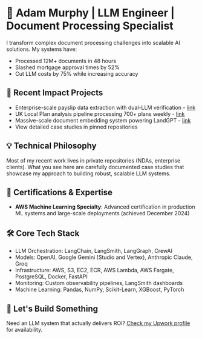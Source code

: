 # 🤖 Adam Murphy | LLM Engineer | Document Processing Specialist

I transform complex document processing challenges into scalable AI solutions. My systems have:
- Processed 12M+ documents in 48 hours
- Slashed mortgage approval times by 52%
- Cut LLM costs by 75% while increasing accuracy

## 🚀 Recent Impact Projects
- Enterprise-scale payslip data extraction with dual-LLM verification - [link](https://github.com/codeananda/enterprise_payslip_data_extractor)
- UK Local Plan analysis pipeline processing 700+ plans weekly - [link](https://github.com/codeananda/local_plan_policy_summariser)
- Massive-scale document embedding system powering LandGPT - [link](https://github.com/codeananda/planning_doc_text_extract_embed)
- View detailed case studies in pinned repositories

## 💡 Technical Philosophy
Most of my recent work lives in private repositories (NDAs, enterprise clients). What you see here are carefully documented case studies that showcase my approach to building robust, scalable LLM systems.

## 🎯 Certifications & Expertise
- **AWS Machine Learning Specialty**: Advanced certification in production ML systems and large-scale deployments (achieved December 2024)

## 🛠 Core Tech Stack
- LLM Orchestration: LangChain, LangSmith, LangGraph, CrewAI
- Models: OpenAI, Google Gemini (Studio and Vertex), Anthropic Claude, Groq
- Infrastructure:  AWS, S3, EC2, ECR, AWS Lambda, AWS Fargate, PostgreSQL, Docker, FastAPI
- Monitoring: Custom observability pipelines, LangSmith dashboards
- Machine Learning:  Pandas, NumPy, Scikit-Learn, XGBoost, PyTorch

## 🤝 Let's Build Something
Need an LLM system that actually delivers ROI? [Check my Upwork profile](https://www.upwork.com/freelancers/~01153ca9fd0099730e) for availability.


<!--
**codeananda/codeananda** is a ✨ _special_ ✨ repository because its `README.md` (this file) appears on your GitHub profile.

Here are some ideas to get you started:

- 🔭 I’m currently working on ...
- 🌱 I’m currently learning ...
- 👯 I’m looking to collaborate on ...
- 🤔 I’m looking for help with ...
- 💬 Ask me about ...
- 📫 How to reach me: ...
- 😄 Pronouns: ...
- ⚡ Fun fact: ...
-->
